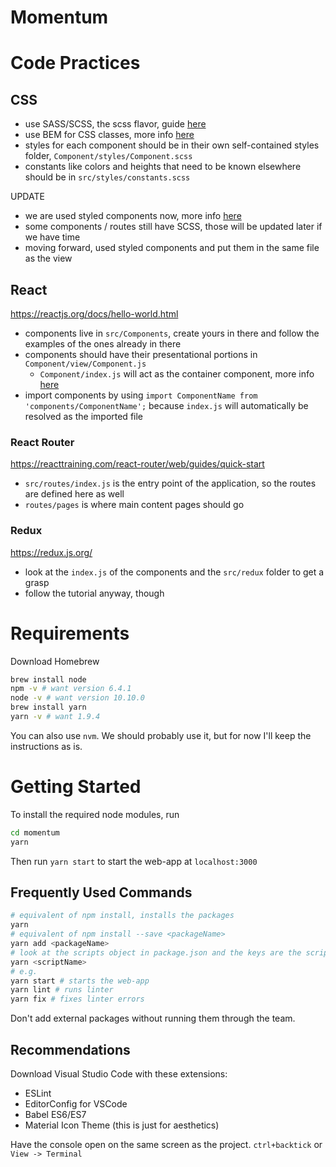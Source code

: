 # Momentum

# Code Practices
## CSS
* use SASS/SCSS, the scss flavor, guide [here](https://sass-lang.com/guide)
* use BEM for CSS classes, more info [here](http://getbem.com/)
* styles for each component should be in their own self-contained styles folder, `Component/styles/Component.scss`
* constants like colors and heights that need to be known elsewhere should be in `src/styles/constants.scss`


UPDATE
* we are used styled components now, more info [here](https://www.styled-components.com/)
* some components / routes still have SCSS, those will be updated later if we have time
* moving forward, used styled components and put them in the same file as the view

## React
https://reactjs.org/docs/hello-world.html
* components live in `src/Components`, create yours in there and follow the examples of the ones already in there 
* components should have their presentational portions in `Component/view/Component.js`
  * `Component/index.js` will act as the container component, more info [here](https://medium.com/@dan_abramov/smart-and-dumb-components-7ca2f9a7c7d0)
* import components by using `import ComponentName from 'components/ComponentName';` because `index.js` will automatically be resolved as the imported file

### React Router
https://reacttraining.com/react-router/web/guides/quick-start
* `src/routes/index.js` is the entry point of the application, so the routes are defined here as well
* `routes/pages` is where main content pages should go

### Redux
https://redux.js.org/
* look at the `index.js` of the components and the `src/redux` folder to get a grasp
* follow the tutorial anyway, though

# Requirements
Download Homebrew
```bash
brew install node
npm -v # want version 6.4.1
node -v # want version 10.10.0
brew install yarn
yarn -v # want 1.9.4
```

You can also use `nvm`. We should probably use it, but for now I'll keep the instructions as is.

# Getting Started
To install the required node modules, run
```bash
cd momentum
yarn
```

Then run `yarn start` to start the web-app at `localhost:3000`

## Frequently Used Commands
```bash
# equivalent of npm install, installs the packages
yarn
# equivalent of npm install --save <packageName>
yarn add <packageName>
# look at the scripts object in package.json and the keys are the scripts
yarn <scriptName>
# e.g.
yarn start # starts the web-app
yarn lint # runs linter
yarn fix # fixes linter errors
```

Don't add external packages without running them through the team.

## Recommendations
Download Visual Studio Code with these extensions:
* ESLint
* EditorConfig for VSCode
* Babel ES6/ES7
* Material Icon Theme (this is just for aesthetics)

Have the console open on the same screen as the project. `ctrl+backtick` or `View -> Terminal`
